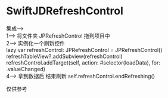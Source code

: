 # SwiftJDRefreshControl    
集成-->    
1--> 将文件夹 JPRefreshControl 拖到项目中      
2--> 实例化一个刷新控件   
     lazy var refreshControl: JPRefreshControl = JPRefreshControl()   
     refreshTableView?.addSubview(refreshControl)   
     refreshControl.addTarget(self, action: #selector(loadData), for: .valueChanged)     
4--> 拿到数据后 结束刷新 self.refreshControl.endRefreshing()   

仅供参考
